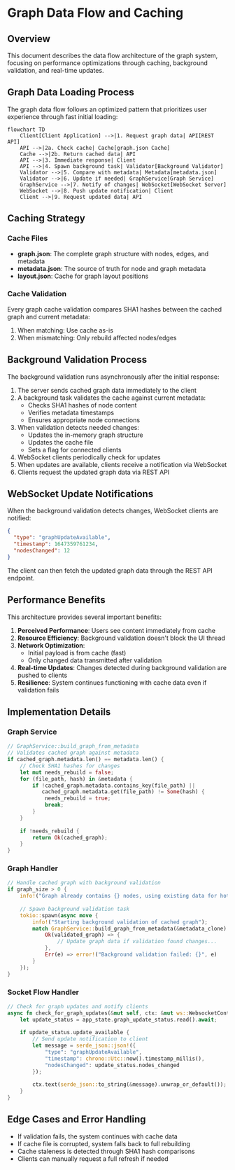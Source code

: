 # Graph Data Flow and Caching

## Overview

This document describes the data flow architecture of the graph system, focusing on performance optimizations through caching, background validation, and real-time updates.

## Graph Data Loading Process

The graph data flow follows an optimized pattern that prioritizes user experience through fast initial loading:

```mermaid
flowchart TD
    Client[Client Application] -->|1. Request graph data| API[REST API]
    API -->|2a. Check cache| Cache[graph.json Cache]
    Cache -->|2b. Return cached data| API
    API -->|3. Immediate response| Client
    API -->|4. Spawn background task| Validator[Background Validator]
    Validator -->|5. Compare with metadata| Metadata[metadata.json]
    Validator -->|6. Update if needed| GraphService[Graph Service]
    GraphService -->|7. Notify of changes| WebSocket[WebSocket Server]
    WebSocket -->|8. Push update notification| Client
    Client -->|9. Request updated data| API
```

## Caching Strategy

### Cache Files
- **graph.json**: The complete graph structure with nodes, edges, and metadata
- **metadata.json**: The source of truth for node and graph metadata
- **layout.json**: Cache for graph layout positions

### Cache Validation
Every graph cache validation compares SHA1 hashes between the cached graph and current metadata:
1. When matching: Use cache as-is
2. When mismatching: Only rebuild affected nodes/edges

## Background Validation Process

The background validation runs asynchronously after the initial response:

1. The server sends cached graph data immediately to the client
2. A background task validates the cache against current metadata:
   - Checks SHA1 hashes of node content
   - Verifies metadata timestamps
   - Ensures appropriate node connections
3. When validation detects needed changes:
   - Updates the in-memory graph structure 
   - Updates the cache file
   - Sets a flag for connected clients
4. WebSocket clients periodically check for updates
5. When updates are available, clients receive a notification via WebSocket
6. Clients request the updated graph data via REST API

## WebSocket Update Notifications

When the background validation detects changes, WebSocket clients are notified:

```json
{
  "type": "graphUpdateAvailable",
  "timestamp": 1647359761234,
  "nodesChanged": 12
}
```

The client can then fetch the updated graph data through the REST API endpoint.

## Performance Benefits

This architecture provides several important benefits:

1. **Perceived Performance**: Users see content immediately from cache
2. **Resource Efficiency**: Background validation doesn't block the UI thread
3. **Network Optimization**: 
   - Initial payload is from cache (fast)
   - Only changed data transmitted after validation
4. **Real-time Updates**: Changes detected during background validation are pushed to clients
5. **Resilience**: System continues functioning with cache data even if validation fails

## Implementation Details

### Graph Service
```rust
// GraphService::build_graph_from_metadata
// Validates cached graph against metadata
if cached_graph.metadata.len() == metadata.len() {
    // Check SHA1 hashes for changes
    let mut needs_rebuild = false;
    for (file_path, hash) in &metadata {
        if !cached_graph.metadata.contains_key(file_path) || 
           cached_graph.metadata.get(file_path) != Some(hash) {
            needs_rebuild = true;
            break;
        }
    }
    
    if !needs_rebuild {
        return Ok(cached_graph);
    }
}
```

### Graph Handler
```rust
// Handle cached graph with background validation
if graph_size > 0 {
    info!("Graph already contains {} nodes, using existing data for hot start", graph_size);
    
    // Spawn background validation task
    tokio::spawn(async move {
        info!("Starting background validation of cached graph");
        match GraphService::build_graph_from_metadata(&metadata_clone).await {
            Ok(validated_graph) => {
                // Update graph data if validation found changes...
            },
            Err(e) => error!("Background validation failed: {}", e)
        }
    });
}
```

### Socket Flow Handler
```rust
// Check for graph updates and notify clients
async fn check_for_graph_updates(&mut self, ctx: &mut ws::WebsocketContext<Self>) {
    let update_status = app_state.graph_update_status.read().await;
    
    if update_status.update_available {
        // Send update notification to client
        let message = serde_json::json!({
            "type": "graphUpdateAvailable",
            "timestamp": chrono::Utc::now().timestamp_millis(),
            "nodesChanged": update_status.nodes_changed 
        });
        
        ctx.text(serde_json::to_string(&message).unwrap_or_default());
    }
}
```

## Edge Cases and Error Handling

- If validation fails, the system continues with cache data
- If cache file is corrupted, system falls back to full rebuilding
- Cache staleness is detected through SHA1 hash comparisons
- Clients can manually request a full refresh if needed
